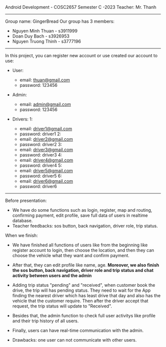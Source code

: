 Android Development - COSC2657
Semester C -2023
Teacher: Mr. Thanh

----------------------------------------------------

Group name: GingerBread
Our group has 3 members: 
+ Nguyen Minh Thuan - s3911999
+ Doan Duy Bach - s3926953
+ Nguyen Truong Thinh - s3777196
  
----------------------------------------------------
In this project, you can register new account or use created our account to use:

+ User:
  - email: thuan@gmail.com
  - password: 123456

+ Admin:
  - email: admin@gmail.com
  - password: 123456

+ Drivers:
  1: 
  - email: driver1@gmail.com 
  - password: driver1
  2: 
  - email: driver2@gmail.com 
  - password: driver2
  3:
  - email: driver3@gmail.com 
  - password: driver3
  4: 
  - email: driver4@gmail.com 
  - password: driver4
  5: 
  - email: driver5@gmail.com 
  - password: driver5
  6:
  - email: driver6@gmail.com 
  - password: driver6
 
----------------------------------------------------

Before presentation:
+ We have do some functions such as login, register, map and routing, confirming payment, edit profile, save full data of users in realtime database.
+ Teacher feedbacks: sos button, back navigation, driver role, trip status. 


When we finish:
+ We have finished all functions of users like from the beginning like register account to login, then choose the location, and then they can choose the vehicle what they want and confirm payment.
+ After that, they can edit profile like name, age. **Moreover, we also finish the sos button, back navigation, driver role and trip 
status and chat activity between users and the admin**
+ Adding trip status "pending" and "received", when customer book the drive, the trip will has pending status. They need to wait for the
App finding the nearest driver which has least drive that day and also has the vehicle that the customer require. Then after the driver accept that request, the trip status will update to "Received".
+ Besides that, the admin function to check full user activitys like profile and their trip history of all users.
+ Finally, users can have real-time communication with the admin. 
  
+ Drawbacks: one user can not communicate with other users. 
